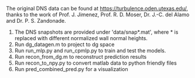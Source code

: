 The original DNS data can be found at https://turbulence.oden.utexas.edu/, thanks to the work of 
Prof. J. Jimenez, Prof. R. D. Moser, Dr. J.-C. del Alamo and Dr. P. S. Zandonade.

1. The DNS snapshots are provided under 'data/snap*.mat', where * is replaced with different normalized wall normal heights.
2. Run dg_datagen.m to project to dg space
3. Run run_mlp.py and run_cpmlp.py to train and test the models.
4. Run recon_from_dg.m to reconstruct prediction results
5. Run recon_to_npy.py to convert matlab data to python friendly files
6. Run pred_combined_pred.py for a visualization